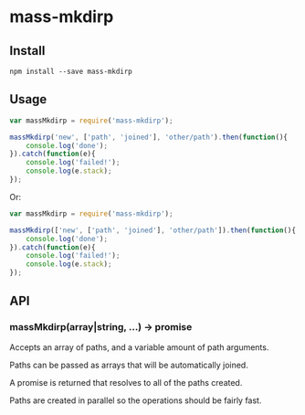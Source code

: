 mass-mkdirp
===========

Install
-------

`npm install --save mass-mkdirp`

Usage
-----

```javascript
var massMkdirp = require('mass-mkdirp');

massMkdirp('new', ['path', 'joined'], 'other/path').then(function(){
    console.log('done');
}).catch(function(e){
    console.log('failed!');
    console.log(e.stack);
});
```

Or:

```javascript
var massMkdirp = require('mass-mkdirp');

massMkdirp(['new', ['path', 'joined'], 'other/path']).then(function(){
    console.log('done');
}).catch(function(e){
    console.log('failed!');
    console.log(e.stack);
});
```

API
---

### massMkdirp(array|string, ...) -> promise

Accepts an array of paths, and a variable amount of path arguments.

Paths can be passed as arrays that will be automatically joined.

A promise is returned that resolves to all of the paths created.

Paths are created in parallel so the operations should be fairly fast.
